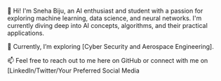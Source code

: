 👋 Hi! I'm Sneha Biju, an AI enthusiast and student with a passion for exploring machine learning, data science, and neural networks. I'm currently diving deep into AI concepts, algorithms, and their practical applications.

🌱 Currently, I’m exploring [Cyber Security and Aerospace Engineering].

📫 Feel free to reach out to me here on GitHub or connect with me on [LinkedIn/Twitter/Your Preferred Social Media
